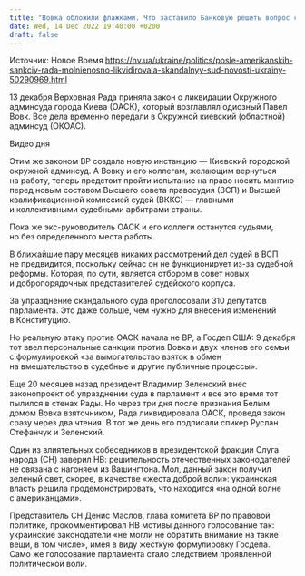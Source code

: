 ```yaml
---
title: "Вовка обложили флажками. Что заставило Банковую решить вопрос с одиозным судьей"
date: Wed, 14 Dec 2022 19:40:00 +0200
draft: false
---
```

Источник: Новое Время https://nv.ua/ukraine/politics/posle-amerikanskih-sankciy-rada-molnienosno-likvidirovala-skandalnyy-sud-novosti-ukrainy-50290969.html


13 декабря Верховная Рада приняла закон о ликвидации Окружного админсуда города Киева (ОАСК), который возглавлял одиозный Павел Вовк. Все дела временно передали в Окружной киевский (областной) админсуд (ОКОАС).

 Видео дня   

Этим же законом ВР создала новую инстанцию — Киевский городской окружной админсуд. А Вовку и его коллегам, желающим вернуться на работу, теперь предстоит пройти испытание на право носить мантию перед новым составом Высшего совета правосудия (ВСП) и Высшей квалификационной комиссией судей (ВККС) — главными и коллективными судебными арбитрами страны.

Пока же экс-руководитель ОАСК и его коллеги останутся судьями, но без определенного места работы.

В ближайшие пару месяцев никаких рассмотрений дел судей в ВСП не предвидится, поскольку сейчас он не функционирует из-за судебной реформы. Которая, по сути, является отбором в совет новых и добропорядочных представителей судейского корпуса.

За упразднение скандального суда проголосовали 310 депутатов парламента. Это даже больше, чем нужно для внесения изменений в Конституцию.

Но реальную атаку против ОАСК начала не ВР, а Госдеп США: 9 декабря тот ввел персональные санкции против Вовка и двух членов его семьи с формулировкой «за вымогательство взяток в обмен на вмешательство в судебные и другие публичные процессы».

Еще 20 месяцев назад президент Владимир Зеленский внес законопроект об упразднении суда в парламент и все это время тот пылился в стенах Рады. Но через три дня после признания Белым домом Вовка взяточником, Рада ликвидировала ОАСК, проведя закон сразу через два чтения. В тот же день его подписали спикер Руслан Стефанчук и Зеленский.

Один из влиятельных собеседников в президентской фракции Слуга народа (СН) заверил НВ: решительность отечественных законодателей не связана с нагоняем из Вашингтона. Мол, данный закон получил зеленый свет, скорее, в качестве «жеста доброй воли»: украинская власть решила продемонстрировать, что находится «на одной волне с американцами».

Представитель СН Денис Маслов, глава комитета ВР по правовой политике, прокомментировал НВ мотивы данного голосование так: украинские законодатели «не могли не обратить внимание на такие вещи, в том числе», имея в виду жесткую формулировку Госдепа. Само же голосование парламента стало следствием проявленной политической воли.
